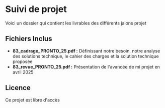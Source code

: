 # Suivi de projet

Voici un dossier qui contient les livrables des différents jalons projet

## Fichiers Inclus

- **83_cadrage_PRONTO_25.pdf :** Définissant notre besoin, notre analyse des solutions technique, le cahier des charges et la solution technique proposée
- **83_revue_PRONTO_25.pdf :** Présentation de l'avancée de mi projet en avril 2025

## Licence

Ce projet est libre d'accès
